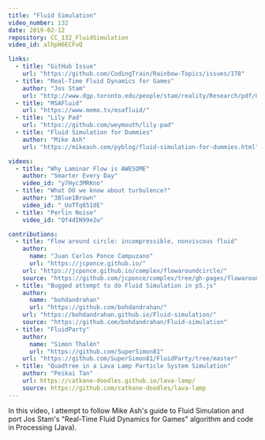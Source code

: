 ```yaml
---
title: "Fluid Simulation"
video_number: 132
date: 2019-02-12
repository: CC_132_FluidSimulation
video_id: alhpH6ECFvQ

links:
  - title: "GitHub Issue"
    url: "https://github.com/CodingTrain/Rainbow-Topics/issues/178"
  - title: "Real-Time Fluid Dynamics for Games"
    author: "Jos Stam"
    url: "http://www.dgp.toronto.edu/people/stam/reality/Research/pdf/GDC03.pdf"
  - title: "MSAFluid"
    url: "https://www.memo.tv/msafluid/"
  - title: "Lily Pad"
    url: "https://github.com/weymouth/lily-pad"
  - title: "Fluid Simulation for Dummies"
    author: "Mike Ash"
    url: "https://mikeash.com/pyblog/fluid-simulation-for-dummies.html"

videos:
  - title: "Why Laminar Flow is AWESOME"
    author: "Smarter Every Day"
    video_id: "y7Hyc3MRKno"
  - title: "What DO we know about turbulence?"
    author: "3Blue1Brown"
    video_id: "_UoTTq651dE"
  - title: "Perlin Noise"
    video_id: "Qf4dIN99e2w"

contributions:
  - title: "Flow around circle: incompressible, nonviscous fluid"
    author:
      name: "Juan Carlos Ponce Campuzano"
      url: "https://jcponce.github.io/"
    url: "https://jcponce.github.io/complex/flowaroundcircle/"
    source: "https://github.com/jcponce/complex/tree/gh-pages/flowaroundcircle"
  - title: "Bugged attempt to do Fluid Simulation in p5.js"
    author:
      name: "bohdandrahan"
      url: "https://github.com/bohdandrahan/"
    url: "https://bohdandrahan.github.io/Fluid-simulation/"
    source: "https://github.com/bohdandrahan/Fluid-simulation"
  - title: "FluidParty"
    author:
      name: "Simon Thalén"
      url: "https://github.com/SuperSimon81"
    url: "https://github.com/SuperSimon81/FluidParty/tree/master"
  - title: "Quadtree in a Lava Lamp Particle System Simulation"
    author: "Peikai Tan"
    url: https://catkane-doodles.github.io/lava-lamp/
    source: https://github.com/catkane-doodles/lava-lamp
---
```


In this video, I attempt to follow Mike Ash's guide to Fluid Simulation and port Jos Stam's "Real-Time Fluid Dynamics for Games" algorithm and code in Processing (Java).
